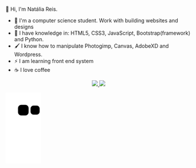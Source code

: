 👀 Hi, I'm Natália Reis.

- 🤗 I'm a computer science student. Work with building websites and designs
- 🌱 I have knowledge in: HTML5, CSS3, JavaScript, Bootstrap(framework) and Python.
- 🖌️ I know how to manipulate Photogimp, Canvas, AdobeXD and  Wordpress.
- ⚡ I am learning front end system
- ☕ I love coffee
 
 <div align="center">
  <a href="https://github.com/nataliareiis">
  <img height="160em" src="https://github-readme-stats.vercel.app/api?username=nataliareiis&show_icons=true&theme=dracula&include_all_commits=true&count_private=true"/>
  <img height="160em" src="https://github-readme-stats.vercel.app/api/top-langs/?username=nataliareiis&layout=compact&langs_count=7&theme=dracula"/>
</div>

 
  ![Snake animation](https://github.com/nataliareiis/nataliareiis/blob/output/github-contribution-grid-snake.svg)

